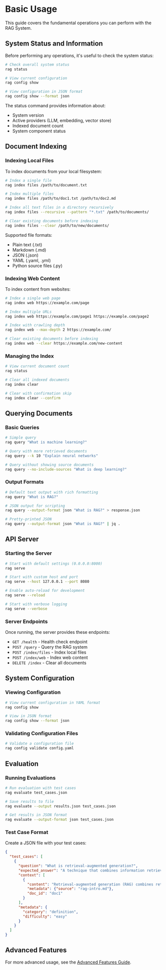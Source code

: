 # Basic Usage

This guide covers the fundamental operations you can perform with the RAG System.

## System Status and Information

Before performing any operations, it's useful to check the system status:

```bash
# Check overall system status
rag status

# View current configuration
rag config show

# View configuration in JSON format
rag config show --format json
```

The status command provides information about:
- System version
- Active providers (LLM, embedding, vector store)
- Indexed document count
- System component status

## Document Indexing

### Indexing Local Files

To index documents from your local filesystem:

```bash
# Index a single file
rag index files /path/to/document.txt

# Index multiple files
rag index files /path/to/doc1.txt /path/to/doc2.md

# Index all text files in a directory recursively
rag index files --recursive --pattern "*.txt" /path/to/documents/

# Clear existing documents before indexing
rag index files --clear /path/to/new/documents/
```

Supported file formats:
- Plain text (.txt)
- Markdown (.md)
- JSON (.json)
- YAML (.yaml, .yml)
- Python source files (.py)

### Indexing Web Content

To index content from websites:

```bash
# Index a single web page
rag index web https://example.com/page

# Index multiple URLs
rag index web https://example.com/page1 https://example.com/page2

# Index with crawling depth
rag index web --max-depth 2 https://example.com/

# Clear existing documents before indexing
rag index web --clear https://example.com/new-content
```

### Managing the Index

```bash
# View current document count
rag status

# Clear all indexed documents
rag index clear

# Clear with confirmation skip
rag index clear --confirm
```

## Querying Documents

### Basic Queries

```bash
# Simple query
rag query "What is machine learning?"

# Query with more retrieved documents
rag query --k 10 "Explain neural networks"

# Query without showing source documents
rag query --no-include-sources "What is deep learning?"
```

### Output Formats

```bash
# Default text output with rich formatting
rag query "What is RAG?"

# JSON output for scripting
rag query --output-format json "What is RAG?" > response.json

# Pretty-printed JSON
rag query --output-format json "What is RAG?" | jq .
```

## API Server

### Starting the Server

```bash
# Start with default settings (0.0.0.0:8000)
rag serve

# Start with custom host and port
rag serve --host 127.0.0.1 --port 8080

# Enable auto-reload for development
rag serve --reload

# Start with verbose logging
rag serve --verbose
```

### Server Endpoints

Once running, the server provides these endpoints:
- `GET /health` - Health check endpoint
- `POST /query` - Query the RAG system
- `POST /index/files` - Index local files
- `POST /index/web` - Index web content
- `DELETE /index` - Clear all documents

## System Configuration

### Viewing Configuration

```bash
# View current configuration in YAML format
rag config show

# View in JSON format
rag config show --format json
```

### Validating Configuration Files

```bash
# Validate a configuration file
rag config validate config.yaml
```

## Evaluation

### Running Evaluations

```bash
# Run evaluation with test cases
rag evaluate test_cases.json

# Save results to file
rag evaluate --output results.json test_cases.json

# Get results in JSON format
rag evaluate --output-format json test_cases.json
```

### Test Case Format

Create a JSON file with your test cases:

```json
{
  "test_cases": [
    {
      "question": "What is retrieval-augmented generation?",
      "expected_answer": "A technique that combines information retrieval with language model generation.",
      "context": [
        {
          "content": "Retrieval-augmented generation (RAG) combines retrieval and generation...",
          "metadata": {"source": "rag-intro.md"},
          "doc_id": "doc1"
        }
      ],
      "metadata": {
        "category": "definition",
        "difficulty": "easy"
      }
    }
  ]
}
```

## Advanced Features

For more advanced usage, see the [Advanced Features Guide](advanced-features.md).